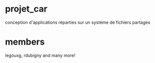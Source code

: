 projet_car
==========

conception d'applications réparties sur un système de fichiers partagés 

# members

legouxg, rdubigny and many more!